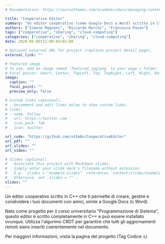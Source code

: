 ```yaml
---
# Documentation: https://sourcethemes.com/academic/docs/managing-content/

title: "Cooperative Editor"
summary: "Un editor cooperativo (come Google Docs o Word) scritto in C++ per modificare e condividere documenti con amici."
authors: ["Simone Magnani", "Riccardo Marchi", "Francesco Pavan"]
tags: ["cooperative", "sharing", "cloud-computing"]
categories: ["cooperative", "sharing", "cloud-computing"]
date: 2020-05-05T11:09:03+02:00

# Optional external URL for project (replaces project detail page).
external_link: ""

# Featured image
# To use, add an image named `featured.jpg/png` to your page's folder.
# Focal points: Smart, Center, TopLeft, Top, TopRight, Left, Right, BottomLeft, Bottom, BottomRight.
image:
  caption: ""
  focal_point: ""
  preview_only: false

# Custom links (optional).
#   Uncomment and edit lines below to show custom links.
# links:
# - name: Follow
#   url: https://twitter.com
#   icon_pack: fab
#   icon: twitter

url_code: "https://github.com/s41m0n/CooperativeEditor"
url_pdf: ""
url_slides: ""
url_video: ""

# Slides (optional).
#   Associate this project with Markdown slides.
#   Simply enter your slide deck's filename without extension.
#   E.g. `slides = "example-slides"` references `content/slides/example-slides.md`.
#   Otherwise, set `slides = ""`.
slides: ""
---
```


Un editor cooperativo scritto in C++ che ti permette di creare, gestire e condividere i tuoi documenti con amici, simile a Google Docs (o Word).

Nato come progetto per il corso universitario "Programmazione di Sistema", questo editor è scritto completamente in C++ e può essere installato ovunque. Utilizza l'algorimo CRDT per garantire che tutti gli aggiornamenti remoti siano inseriti coerentemente nel documento.

Per maggiori informazioni, visita la pagina del progetto (Tag Codice 🔝)
